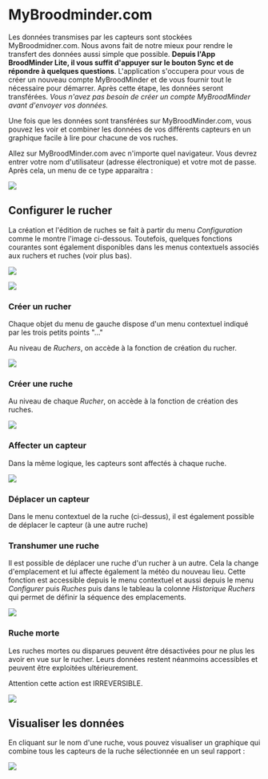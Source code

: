 # MyBroodminder.com

Les données transmises par les capteurs sont stockées MyBroodmidner.com. Nous avons fait de notre mieux pour rendre le transfert des données aussi simple que possible. **Depuis l'App BroodMinder Lite, il vous suffit d'appuyer sur le bouton Sync et de répondre à quelques questions**. L'application s'occupera pour vous de créer un nouveau compte MyBroodMinder et de vous fournir tout le nécessaire pour démarrer. Après cette étape, les données seront transférées. _Vous n'avez pas besoin de créer un compte MyBroodMinder avant d'envoyer vos données._

Une fois que les données sont transférées sur MyBroodMinder.com, vous pouvez les voir et combiner les données de vos différents capteurs en un graphique facile à lire pour chacune de vos ruches.

Allez sur MyBroodMinder.com avec n'importe quel navigateur. Vous devrez entrer votre nom d'utilisateur (adresse électronique) et votre mot de passe. Après cela, un menu de ce type apparaitra :

![](./images/13_1_cloud_storage.png#largeImg)


## Configurer le rucher

La création et l'édition de ruches se fait à partir du menu _Configuration_ comme le montre l'image ci-dessous. Toutefois, quelques fonctions courantes sont également disponibles dans les menus contextuels associés aux ruchers et ruches (voir plus bas).

![](./images/13_3_configure_menu.png#largeImg)

![](./images/13_3_cloud_storage.png#largeImg)


### Créer un rucher

Chaque objet du menu de gauche dispose d'un menu contextuel indiqué par les trois petits points "..."

Au niveau de _Ruchers_, on accède à la fonction de création du rucher.

![](./images/13_5_nw_apiary.png#mediumImg)


### Créer une ruche

Au niveau de chaque _Rucher_, on accède à la fonction de création des ruches.

![](./images/13_6_nw_hive.png#mediumImg)



### Affecter un capteur

Dans la même logique, les capteurs sont affectés à chaque ruche. 

![](./images/13_7_nw_device.png#mediumImg)


### Déplacer un capteur 

Dans le menu contextuel de la ruche (ci-dessus), il est également possible de déplacer le capteur (à une autre ruche) 


### Transhumer une ruche 

Il est possible de déplacer une ruche d'un rucher à un autre. Cela la change d'emplacement et lui affecte également la météo du nouveau lieu. Cette fonction est accessible depuis le menu contextuel et aussi depuis le menu _Configurer_ puis _Ruches_ puis dans le tableau la colonne _Historique Ruchers_ qui permet de définir la séquence des emplacements.

![](./images/13_8_hist_ruchers.png#smallImg)

### Ruche morte
Les ruches mortes ou disparues peuvent être désactivées pour ne plus les avoir en vue sur le rucher. Leurs données restent néanmoins accessibles et peuvent être exploitées ultérieurement. 

Attention cette action est IRREVERSIBLE.

![](./images/13_9_desactiver.png#smallImg)


## Visualiser les données

En cliquant sur le nom d'une ruche, vous pouvez visualiser un graphique qui combine tous les capteurs de la ruche sélectionnée en un seul rapport :

![](./images/13_2_cloud_storage.png#largeImg)

